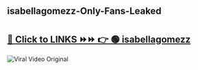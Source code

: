 
 ## isabellagomezz-Only-Fans-Leaked

# <h2><a href="https://clipsfans.com/isabellagomezz&ref=git">🔗 Click to LINKS ⏩⏩ 👉 🟢 isabellagomezz </a></h2>

<a href="https://clipsfans.com/isabellagomezz&ref=git" rel="nofollow" data-target="animated-image.originalLink"><img src="https://i.ibb.co.com/xMMVF88/686577567.gif" alt="Viral Video Original" style="max-width: 100%; display: inline-block;" data-target="animated-image.originalImage"></a>
